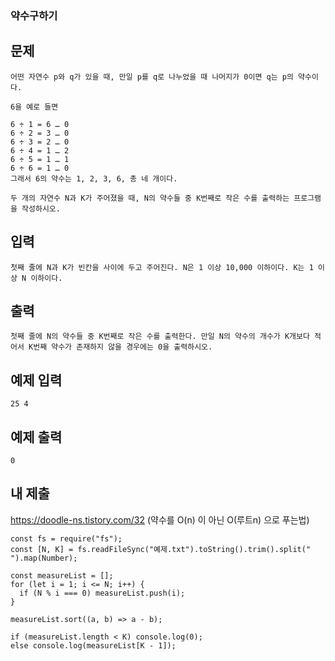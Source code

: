 ### 약수구하기

## 문제

```
어떤 자연수 p와 q가 있을 때, 만일 p를 q로 나누었을 때 나머지가 0이면 q는 p의 약수이다.

6을 예로 들면

6 ÷ 1 = 6 … 0
6 ÷ 2 = 3 … 0
6 ÷ 3 = 2 … 0
6 ÷ 4 = 1 … 2
6 ÷ 5 = 1 … 1
6 ÷ 6 = 1 … 0
그래서 6의 약수는 1, 2, 3, 6, 총 네 개이다.

두 개의 자연수 N과 K가 주어졌을 때, N의 약수들 중 K번째로 작은 수를 출력하는 프로그램을 작성하시오.
```

## 입력

```
첫째 줄에 N과 K가 빈칸을 사이에 두고 주어진다. N은 1 이상 10,000 이하이다. K는 1 이상 N 이하이다.
```

## 출력

```
첫째 줄에 N의 약수들 중 K번째로 작은 수를 출력한다. 만일 N의 약수의 개수가 K개보다 적어서 K번째 약수가 존재하지 않을 경우에는 0을 출력하시오.
```

## 예제 입력

```
25 4
```

## 예제 출력

```
0
```

## 내 제출

https://doodle-ns.tistory.com/32 (약수를 O(n) 이 아닌 O(루트n) 으로 푸는법)

```
const fs = require("fs");
const [N, K] = fs.readFileSync("예제.txt").toString().trim().split(" ").map(Number);

const measureList = [];
for (let i = 1; i <= N; i++) {
  if (N % i === 0) measureList.push(i);
}

measureList.sort((a, b) => a - b);

if (measureList.length < K) console.log(0);
else console.log(measureList[K - 1]);

```
